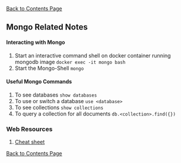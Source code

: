 [Back to Contents Page](./contents.md)

## Mongo Related Notes

#### Interacting with Mongo
1. Start an interactive command shell on docker container running mongodb image `docker exec -it mongo bash`
2. Start the Mongo-Shell `mongo`


#### Useful Mongo Commands
1. To see databases `show databases`
2. To use or switch a database `use <database>`
3. To see collections `show collections`
4. To query a collection for all documents `db.<collection>.find({})`



### Web Resources
1. [Cheat sheet](https://gist.github.com/michaeltreat/d3bdc989b54cff969df86484e091fd0c)


[Back to Contents Page](./contents.md)
